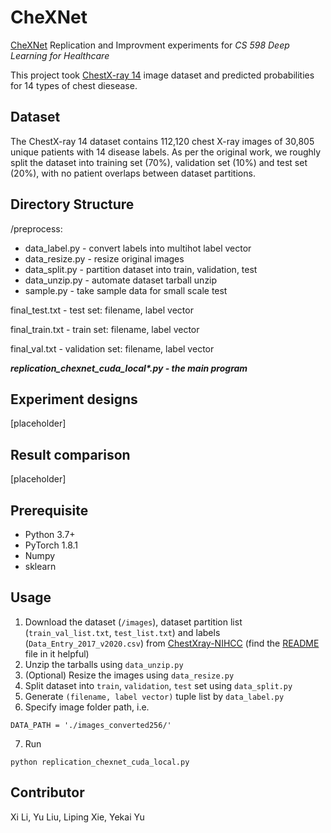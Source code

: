 # CheXNet
[CheXNet](https://stanfordmlgroup.github.io/projects/chexnet/) Replication and Improvment experiments for *CS 598 Deep Learning for Healthcare*

This project took [ChestX-ray 14](https://openaccess.thecvf.com/content_cvpr_2017/papers/Wang_ChestX-ray8_Hospital-Scale_Chest_CVPR_2017_paper.pdf) image dataset and predicted probabilities for 14 types of chest diesease.

## Dataset
The ChestX-ray 14 dataset contains 112,120 chest X-ray images of 30,805 unique patients with 14 disease labels. As per the original work, we roughly split the dataset into training set (70%), validation set (10%) and test set (20%), with no patient overlaps between dataset partitions. 

## Directory Structure
/preprocess:
  - data_label.py - convert labels into multihot label vector
  - data_resize.py - resize original images
  - data_split.py - partition dataset into train, validation, test
  - data_unzip.py - automate dataset tarball unzip
  - <span>sample.py</span> - take sample data for small scale test

final_test.txt - test set: filename, label vector

final_train.txt - train set: filename, label vector

final_val.txt - validation set: filename, label vector

***replication_chexnet_cuda_local\*.py - the main program***

## Experiment designs
[placeholder]

## Result comparison
[placeholder]

## Prerequisite
- Python 3.7+
- PyTorch 1.8.1
- Numpy
- sklearn

## Usage
1. Download the dataset (`/images`), dataset partition list (`train_val_list.txt`, `test_list.txt`) and labels (`Data_Entry_2017_v2020.csv`) from [ChestXray-NIHCC](https://nihcc.app.box.com/v/ChestXray-NIHCC) (find the [README](https://nihcc.app.box.com/v/ChestXray-NIHCC/file/220660789610) file in it helpful)
2. Unzip the tarballs using `data_unzip.py`
3. (Optional) Resize the images using `data_resize.py`
4. Split dataset into `train`, `validation`, `test` set using `data_split.py`
5. Generate `(filename, label vector)` tuple list by `data_label.py`
6. Specify image folder path, i.e.
```
DATA_PATH = './images_converted256/'
```
7. Run
```
python replication_chexnet_cuda_local.py
```
## Contributor
Xi Li, Yu Liu, Liping Xie, Yekai Yu


